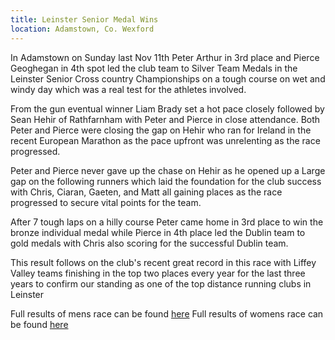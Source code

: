 ```yaml
---
title: Leinster Senior Medal Wins
location: Adamstown, Co. Wexford
---
```


In Adamstown on Sunday last Nov 11th Peter Arthur in 3rd place and Pierce Geoghegan
in 4th spot led the club team to Silver Team Medals in the Leinster Senior Cross
country Championships on a tough course on wet and windy day which was a real test
for the athletes involved.

From the gun eventual winner Liam Brady set a hot pace closely followed by Sean Hehir
of Rathfarnham with Peter and Pierce in close attendance. Both Peter and Pierce were
closing the gap on Hehir who ran for Ireland in the recent European Marathon as the
pace upfront was unrelenting as the race progressed.

Peter and Pierce never gave up the chase on Hehir as he opened up a Large gap on the
following runners which laid the foundation for the club success with Chris, Ciaran,
Gaeten, and Matt all gaining places as the race progressed to secure vital points for
the team.

After 7 tough laps on a hilly course Peter came home in 3rd place to win the bronze
individual medal while Pierce in 4th place led the Dublin team to gold medals with
Chris also scoring for the successful Dublin team.

This result follows on the club's recent great record in this race with Liffey Valley
teams finishing in the top two places every year for the last three years to confirm
our standing as one of the top distance running clubs in Leinster

Full results of mens race can be found <a href="/races/2018-11-11-leinster-senior-xc-men/">here</a>
Full results of womens race can be found <a href="/races/2018-11-11-leinster-senior-xc-women/">here</a>

